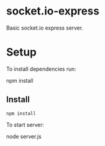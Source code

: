 socket.io-express
=================

Basic socket.io express server.

Setup
=====

To install dependencies run:

npm install

Install
-------

    npm install

To start server:

node server.js
